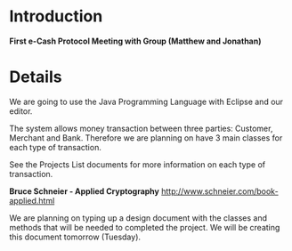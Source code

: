 # Introduction #

**First e-Cash Protocol Meeting with Group (Matthew and Jonathan)**

# Details #

We are going to use the Java Programming Language with Eclipse and our editor.

The system allows money transaction between three parties: Customer, Merchant
and Bank.  Therefore we are planning on have 3 main classes for each type of transaction.

See the Projects List documents for more information on each type of transaction.

**Bruce Schneier - Applied Cryptography**
http://www.schneier.com/book-applied.html

We are planning on typing up a design document with the classes and methods that will be needed to completed the project.  We will be creating this document tomorrow (Tuesday).